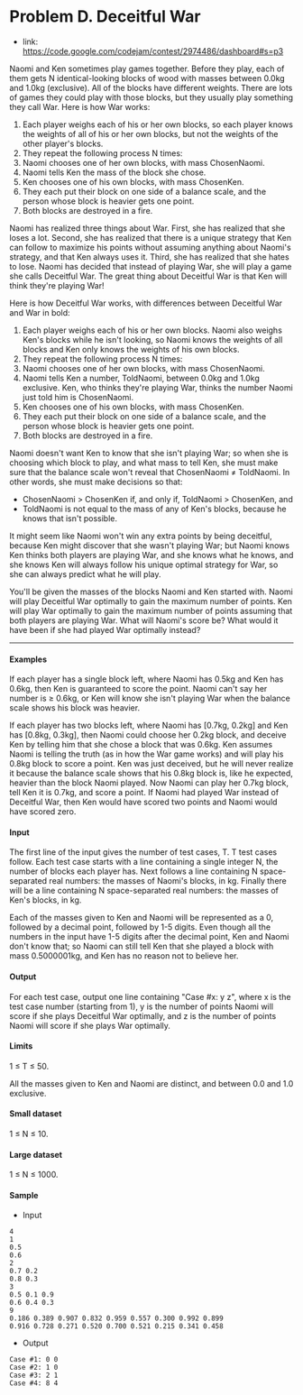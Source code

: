 # Problem D. Deceitful War

* link: https://code.google.com/codejam/contest/2974486/dashboard#s=p3

Naomi and Ken sometimes play games together. Before they play, each of them gets N identical-looking blocks of wood with masses between 0.0kg and 1.0kg (exclusive). All of the blocks have different weights. There are lots of games they could play with those blocks, but they usually play something they call War. Here is how War works:

1. Each player weighs each of his or her own blocks, so each player knows the weights of all of his or her own blocks, but not the weights of the other player's blocks.
2. They repeat the following process N times:
  1. Naomi chooses one of her own blocks, with mass ChosenNaomi.
  2. Naomi tells Ken the mass of the block she chose.
  3. Ken chooses one of his own blocks, with mass ChosenKen.
  4. They each put their block on one side of a balance scale, and the person whose block is heavier gets one point.
  5. Both blocks are destroyed in a fire.

Naomi has realized three things about War. First, she has realized that she loses a lot. Second, she has realized that there is a unique strategy that Ken can follow to maximize his points without assuming anything about Naomi's strategy, and that Ken always uses it. Third, she has realized that she hates to lose. Naomi has decided that instead of playing War, she will play a game she calls Deceitful War. The great thing about Deceitful War is that Ken will think they're playing War!

Here is how Deceitful War works, with differences between Deceitful War and War in bold:

1. Each player weighs each of his or her own blocks. Naomi also weighs Ken's blocks while he isn't looking, so Naomi knows the weights of all blocks and Ken only knows the weights of his own blocks.
2. They repeat the following process N times:
  1. Naomi chooses one of her own blocks, with mass ChosenNaomi.
  2. Naomi tells Ken a number, ToldNaomi, between 0.0kg and 1.0kg exclusive. Ken, who thinks they're playing War, thinks the number Naomi just told him is ChosenNaomi.
  3. Ken chooses one of his own blocks, with mass ChosenKen.
  4. They each put their block on one side of a balance scale, and the person whose block is heavier gets one point.
  5. Both blocks are destroyed in a fire.

Naomi doesn't want Ken to know that she isn't playing War; so when she is choosing which block to play, and what mass to tell Ken, she must make sure that the balance scale won't reveal that ChosenNaomi ≠ ToldNaomi. In other words, she must make decisions so that:

* ChosenNaomi > ChosenKen if, and only if, ToldNaomi > ChosenKen, and
* ToldNaomi is not equal to the mass of any of Ken's blocks, because he knows that isn't possible.

It might seem like Naomi won't win any extra points by being deceitful, because Ken might discover that she wasn't playing War; but Naomi knows Ken thinks both players are playing War, and she knows what he knows, and she knows Ken will always follow his unique optimal strategy for War, so she can always predict what he will play.

You'll be given the masses of the blocks Naomi and Ken started with. Naomi will play Deceitful War optimally to gain the maximum number of points. Ken will play War optimally to gain the maximum number of points assuming that both players are playing War. What will Naomi's score be? What would it have been if she had played War optimally instead?

- - -

#### Examples

If each player has a single block left, where Naomi has 0.5kg and Ken has 0.6kg, then Ken is guaranteed to score the point. Naomi can't say her number is ≥ 0.6kg, or Ken will know she isn't playing War when the balance scale shows his block was heavier.

If each player has two blocks left, where Naomi has [0.7kg, 0.2kg] and Ken has [0.8kg, 0.3kg], then Naomi could choose her 0.2kg block, and deceive Ken by telling him that she chose a block that was 0.6kg. Ken assumes Naomi is telling the truth (as in how the War game works) and will play his 0.8kg block to score a point. Ken was just deceived, but he will never realize it because the balance scale shows that his 0.8kg block is, like he expected, heavier than the block Naomi played. Now Naomi can play her 0.7kg block, tell Ken it is 0.7kg, and score a point. If Naomi had played War instead of Deceitful War, then Ken would have scored two points and Naomi would have scored zero.

#### Input

The first line of the input gives the number of test cases, T. T test cases follow. Each test case starts with a line containing a single integer N, the number of blocks each player has. Next follows a line containing N space-separated real numbers: the masses of Naomi's blocks, in kg. Finally there will be a line containing N space-separated real numbers: the masses of Ken's blocks, in kg.

Each of the masses given to Ken and Naomi will be represented as a 0, followed by a decimal point, followed by 1-5 digits. Even though all the numbers in the input have 1-5 digits after the decimal point, Ken and Naomi don't know that; so Naomi can still tell Ken that she played a block with mass 0.5000001kg, and Ken has no reason not to believe her.

#### Output

For each test case, output one line containing "Case #x: y z", where x is the test case number (starting from 1), y is the number of points Naomi will score if she plays Deceitful War optimally, and z is the number of points Naomi will score if she plays War optimally.

#### Limits

1 ≤ T ≤ 50.

All the masses given to Ken and Naomi are distinct, and between 0.0 and 1.0 exclusive.

#### Small dataset

1 ≤ N ≤ 10.

#### Large dataset

1 ≤ N ≤ 1000.

#### Sample

* Input
```
4
1
0.5
0.6
2
0.7 0.2
0.8 0.3
3
0.5 0.1 0.9
0.6 0.4 0.3
9
0.186 0.389 0.907 0.832 0.959 0.557 0.300 0.992 0.899
0.916 0.728 0.271 0.520 0.700 0.521 0.215 0.341 0.458
```

* Output
```
Case #1: 0 0
Case #2: 1 0
Case #3: 2 1
Case #4: 8 4
```
